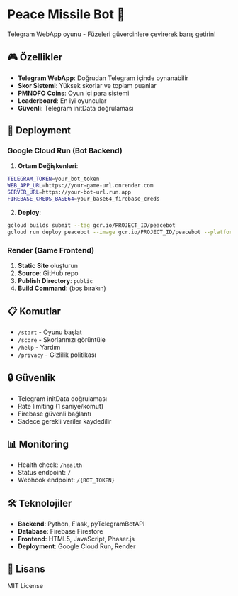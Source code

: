 # Peace Missile Bot 🚀

Telegram WebApp oyunu - Füzeleri güvercinlere çevirerek barış getirin!

## 🎮 Özellikler

- **Telegram WebApp**: Doğrudan Telegram içinde oynanabilir
- **Skor Sistemi**: Yüksek skorlar ve toplam puanlar
- **PMNOFO Coins**: Oyun içi para sistemi
- **Leaderboard**: En iyi oyuncular
- **Güvenli**: Telegram initData doğrulaması

## 🚀 Deployment

### Google Cloud Run (Bot Backend)

1. **Ortam Değişkenleri**:
```bash
TELEGRAM_TOKEN=your_bot_token
WEB_APP_URL=https://your-game-url.onrender.com
SERVER_URL=https://your-bot-url.run.app
FIREBASE_CREDS_BASE64=your_base64_firebase_creds
```

2. **Deploy**:
```bash
gcloud builds submit --tag gcr.io/PROJECT_ID/peacebot
gcloud run deploy peacebot --image gcr.io/PROJECT_ID/peacebot --platform managed --region europe-central2 --allow-unauthenticated
```

### Render (Game Frontend)

1. **Static Site** oluşturun
2. **Source**: GitHub repo
3. **Publish Directory**: `public`
4. **Build Command**: (boş bırakın)

## 📋 Komutlar

- `/start` - Oyunu başlat
- `/score` - Skorlarınızı görüntüle
- `/help` - Yardım
- `/privacy` - Gizlilik politikası

## 🔒 Güvenlik

- Telegram initData doğrulaması
- Rate limiting (1 saniye/komut)
- Firebase güvenli bağlantı
- Sadece gerekli veriler kaydedilir

## 📊 Monitoring

- Health check: `/health`
- Status endpoint: `/`
- Webhook endpoint: `/{BOT_TOKEN}`

## 🛠️ Teknolojiler

- **Backend**: Python, Flask, pyTelegramBotAPI
- **Database**: Firebase Firestore
- **Frontend**: HTML5, JavaScript, Phaser.js
- **Deployment**: Google Cloud Run, Render

## 📝 Lisans

MIT License 